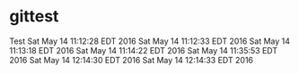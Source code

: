 # gittest
Test
Sat May 14 11:12:28 EDT 2016
Sat May 14 11:12:33 EDT 2016
Sat May 14 11:13:18 EDT 2016
Sat May 14 11:14:22 EDT 2016
Sat May 14 11:35:53 EDT 2016
Sat May 14 12:14:30 EDT 2016
Sat May 14 12:14:33 EDT 2016
